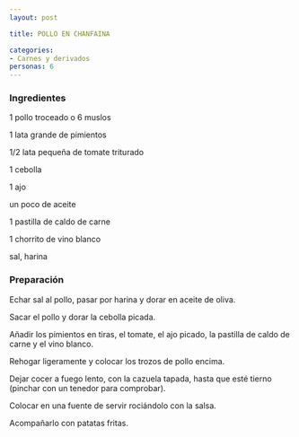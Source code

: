 ```yaml
---
layout: post

title: POLLO EN CHANFAINA

categories:
- Carnes y derivados
personas: 6 
---
```


<h3>Ingredientes</h3>
1 pollo troceado o 6 muslos

1 lata grande de pimientos

1/2 lata pequeña de tomate triturado

1 cebolla

1 ajo

un poco de aceite

1 pastilla de caldo de carne

1 chorrito de vino blanco

sal, harina

<h3>Preparación</h3>
Echar sal al pollo, pasar por harina y dorar en aceite de oliva.

Sacar el pollo y dorar la cebolla picada.

Añadir los pimientos en tiras, el tomate, el ajo picado, la pastilla de caldo de carne y el vino blanco.

Rehogar ligeramente y colocar los trozos de pollo encima.

Dejar cocer a fuego lento, con la cazuela tapada, hasta que esté tierno (pinchar con un tenedor para comprobar).

Colocar en una fuente de servir rociándolo con la salsa.

Acompañarlo con patatas fritas.

